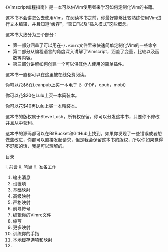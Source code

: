 《Vimscript编程指南》是一本可以供Vim使用者来学习如何定制化Vim的书籍。

这本书不会讲怎么去使用Vim。在阅读本书之前，你最好能够比较熟练使用Vim进行文本编辑，并且知道“缓存”，“窗口”以及“插入模式”这些概念。

这本书大致分为三个部分：

- 第一部分涵盖了可以用在`~/.vimrc`文件里来快速简单定制化Vim的一些命令
- 第二部分从编程语言的角度深入讲解了Vimscript，涵盖了变量，比较以及函数等内容。
- 第三部分讲解如何创建一个可以供其他人使用的简单插件。

这本书一直都可以在这里被在线免费阅读。

你可以花$8在Leanpub上买一本电子书（PDF，epub，mobi）

你可以花$20在Lulu上买一本简装本。

你可以花$40再Lulu上买一本精装本。

这本书的版权属于Steve Losh，所有权保留。你可以分发这本书，只要你不修改并且从中获利。

这本书的源码都可以在BitBucket和GitHub上找到。如果你发现了一些错误或者想做些改进，你都可以直接发起请求，但是我会保留这本书的版权，所以你如果觉得不舒服的话，我是可以理解的。

目录

 i. 前言
ii. 鸣谢
 0. 准备工作
 1. 输出消息
 2. 设置项
 3. 基础映射
 4. 高级映射
 5. 严格映射
 6. 前导符号
 7. 编辑你的Vimrc文件
 8. 缩写
 9. 更多映射
10. 训练你的手指
11. 本地缓存选项和映射
12. 
